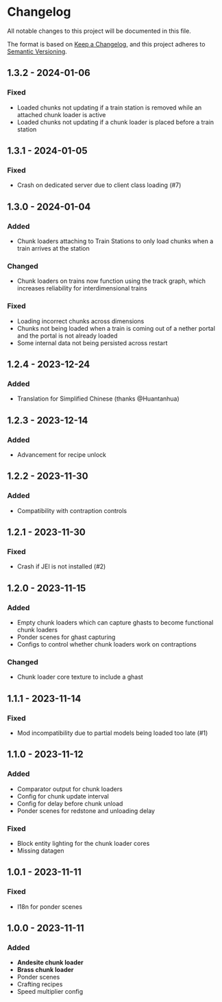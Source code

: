 # Changelog

All notable changes to this project will be documented in this file.

The format is based on [Keep a Changelog](https://keepachangelog.com/en/1.0.0/),
and this project adheres to [Semantic Versioning](https://semver.org/spec/v2.0.0.html).

## 1.3.2 - 2024-01-06

### Fixed

- Loaded chunks not updating if a train station is removed while an attached chunk loader is active
- Loaded chunks not updating if a chunk loader is placed before a train station

## 1.3.1 - 2024-01-05

### Fixed

- Crash on dedicated server due to client class loading (#7)

## 1.3.0 - 2024-01-04

### Added

- Chunk loaders attaching to Train Stations to only load chunks when a train arrives at the station

### Changed

- Chunk loaders on trains now function using the track graph, which increases reliability for interdimensional
  trains

### Fixed

- Loading incorrect chunks across dimensions
- Chunks not being loaded when a train is coming out of a nether portal and the portal is not already loaded
- Some internal data not being persisted across restart

## 1.2.4 - 2023-12-24

### Added

- Translation for Simplified Chinese (thanks @Huantanhua)

## 1.2.3 - 2023-12-14

### Added

- Advancement for recipe unlock

## 1.2.2 - 2023-11-30

### Added

- Compatibility with contraption controls

## 1.2.1 - 2023-11-30

### Fixed

- Crash if JEI is not installed (#2)

## 1.2.0 - 2023-11-15

### Added

- Empty chunk loaders which can capture ghasts to become functional chunk loaders
- Ponder scenes for ghast capturing
- Configs to control whether chunk loaders work on contraptions

### Changed

- Chunk loader core texture to include a ghast

## 1.1.1 - 2023-11-14

### Fixed

- Mod incompatibility due to partial models being loaded too late (#1)

## 1.1.0 - 2023-11-12

### Added

- Comparator output for chunk loaders
- Config for chunk update interval
- Config for delay before chunk unload
- Ponder scenes for redstone and unloading delay

### Fixed

- Block entity lighting for the chunk loader cores
- Missing datagen

## 1.0.1 - 2023-11-11

### Fixed

- I18n for ponder scenes

## 1.0.0 - 2023-11-11

### Added

- **Andesite chunk loader**
- **Brass chunk loader**
- Ponder scenes
- Crafting recipes
- Speed multiplier config